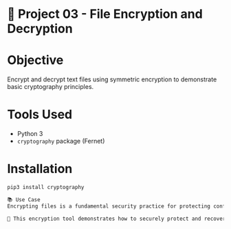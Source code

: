 # 🔐 Project 03 - File Encryption and Decryption

# Objective
Encrypt and decrypt text files using symmetric encryption to demonstrate basic cryptography principles.

# Tools Used
- Python 3
- `cryptography` package (Fernet)

# Installation
```bash
pip3 install cryptography

📚 Use Case
Encrypting files is a fundamental security practice for protecting confidential information at rest or in transit. Organizations use symmetric encryption to safeguard logs, backups, credentials, and any data subject to privacy regulations (like HIPAA or GDPR).

🧠 This encryption tool demonstrates how to securely protect and recover sensitive data using strong encryption (AES + HMAC), and why key management is critical in secure systems.